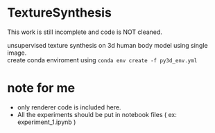 # TextureSynthesis
This work is still incomplete and code is NOT cleaned. 

unsupervised texture synthesis on 3d human body model using single image.  
create conda enviroment using 
`conda env create -f py3d_env.yml`

# note for me
- only renderer code is included here.
- All the experiments should be put in notebook files ( ex: experiment_1.ipynb )

